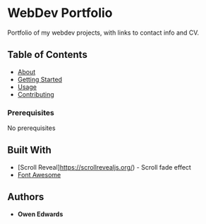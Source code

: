 # WebDev Portfolio

Portfolio of my webdev projects, with links to contact info and CV.

## Table of Contents
+ [About](#about)
+ [Getting Started](#getting_started)
+ [Usage](#usage)
+ [Contributing](../CONTRIBUTING.md)

### Prerequisites

No prerequisites

## Built With

* [Scroll Reveal]https://scrollrevealjs.org/) - Scroll fade effect
* [Font Awesome](https://fontawesome.com/) 

## Authors

* **Owen Edwards**
